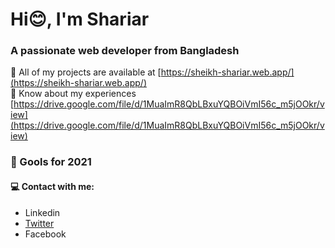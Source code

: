 <h1 align="start">Hi😊, I'm Shariar</h1>
<h3 align="start">A passionate web developer from Bangladesh</h3>

👨‍ All of my projects are available at [https://sheikh-shariar.web.app/](https://sheikh-shariar.web.app/)
<br>
📄 Know about my experiences [https://drive.google.com/file/d/1MuaImR8QbLBxuYQBOiVmI56c_m5jOOkr/view](https://drive.google.com/file/d/1MuaImR8QbLBxuYQBOiVmI56c_m5jOOkr/view)

<h3 align="start"> 🚀 Gools for 2021</h3>

<h4 align="start"> 💻 Contact with me:</h3>
<ul>
   <li> <a herf="https://www.linkedin.com/in/sheikhshariar/">Linkedin</a>  </li>
     <li><a href="https://twitter.com/sheikhshariar6">Twitter</a>  </li> 
   <li> <a herf="https://www.facebook.com/profile.php?id=100053248808536">Facebook </a></li> 
 </ul>


